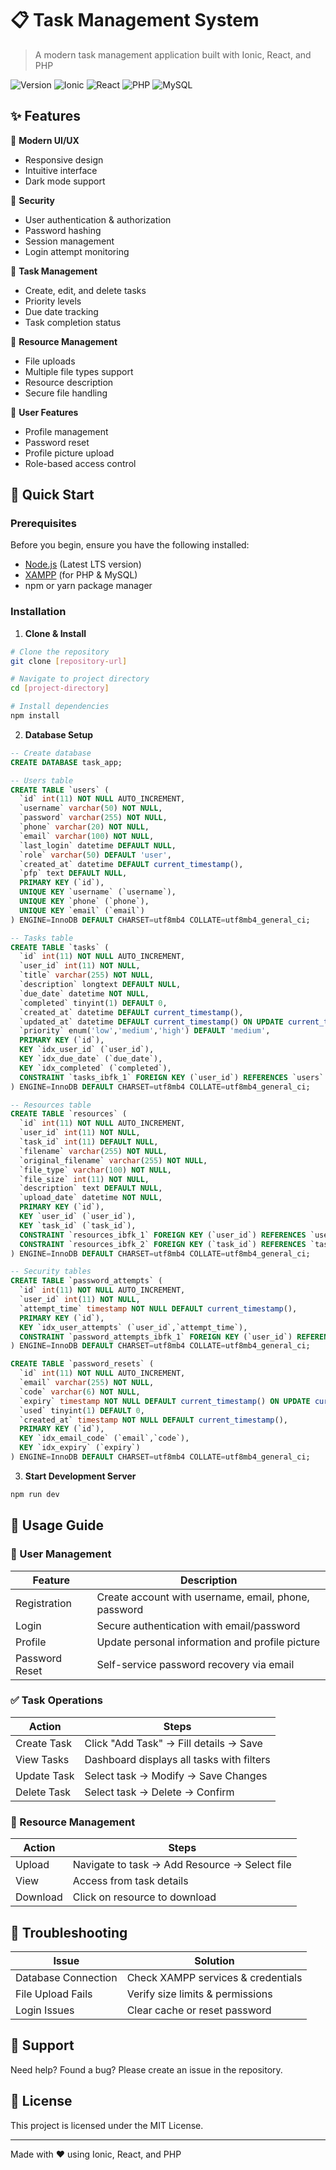 # 📋 Task Management System

> A modern task management application built with Ionic, React, and PHP

![Version](https://img.shields.io/badge/version-1.0.0-blue.svg)
![Ionic](https://img.shields.io/badge/Ionic-latest-blue.svg)
![React](https://img.shields.io/badge/React-latest-61dafb.svg)
![PHP](https://img.shields.io/badge/PHP-8.2.12-777BB4.svg)
![MySQL](https://img.shields.io/badge/MySQL-10.4.32-orange.svg)

## ✨ Features

📱 **Modern UI/UX**
- Responsive design
- Intuitive interface
- Dark mode support

🔐 **Security**
- User authentication & authorization
- Password hashing
- Session management
- Login attempt monitoring

📝 **Task Management**
- Create, edit, and delete tasks
- Priority levels
- Due date tracking
- Task completion status

📁 **Resource Management**
- File uploads
- Multiple file types support
- Resource description
- Secure file handling

👤 **User Features**
- Profile management
- Password reset
- Profile picture upload
- Role-based access control

## 🚀 Quick Start

### Prerequisites

Before you begin, ensure you have the following installed:
- [Node.js](https://nodejs.org/) (Latest LTS version)
- [XAMPP](https://www.apachefriends.org/) (for PHP & MySQL)
- npm or yarn package manager

### Installation

1. **Clone & Install**
```bash
# Clone the repository
git clone [repository-url]

# Navigate to project directory
cd [project-directory]

# Install dependencies
npm install
```

2. **Database Setup**
```sql
-- Create database
CREATE DATABASE task_app;

-- Users table
CREATE TABLE `users` (
  `id` int(11) NOT NULL AUTO_INCREMENT,
  `username` varchar(50) NOT NULL,
  `password` varchar(255) NOT NULL,
  `phone` varchar(20) NOT NULL,
  `email` varchar(100) NOT NULL,
  `last_login` datetime DEFAULT NULL,
  `role` varchar(50) DEFAULT 'user',
  `created_at` datetime DEFAULT current_timestamp(),
  `pfp` text DEFAULT NULL,
  PRIMARY KEY (`id`),
  UNIQUE KEY `username` (`username`),
  UNIQUE KEY `phone` (`phone`),
  UNIQUE KEY `email` (`email`)
) ENGINE=InnoDB DEFAULT CHARSET=utf8mb4 COLLATE=utf8mb4_general_ci;

-- Tasks table
CREATE TABLE `tasks` (
  `id` int(11) NOT NULL AUTO_INCREMENT,
  `user_id` int(11) NOT NULL,
  `title` varchar(255) NOT NULL,
  `description` longtext DEFAULT NULL,
  `due_date` datetime NOT NULL,
  `completed` tinyint(1) DEFAULT 0,
  `created_at` datetime DEFAULT current_timestamp(),
  `updated_at` datetime DEFAULT current_timestamp() ON UPDATE current_timestamp(),
  `priority` enum('low','medium','high') DEFAULT 'medium',
  PRIMARY KEY (`id`),
  KEY `idx_user_id` (`user_id`),
  KEY `idx_due_date` (`due_date`),
  KEY `idx_completed` (`completed`),
  CONSTRAINT `tasks_ibfk_1` FOREIGN KEY (`user_id`) REFERENCES `users` (`id`) ON DELETE CASCADE
) ENGINE=InnoDB DEFAULT CHARSET=utf8mb4 COLLATE=utf8mb4_general_ci;

-- Resources table
CREATE TABLE `resources` (
  `id` int(11) NOT NULL AUTO_INCREMENT,
  `user_id` int(11) NOT NULL,
  `task_id` int(11) DEFAULT NULL,
  `filename` varchar(255) NOT NULL,
  `original_filename` varchar(255) NOT NULL,
  `file_type` varchar(100) NOT NULL,
  `file_size` int(11) NOT NULL,
  `description` text DEFAULT NULL,
  `upload_date` datetime NOT NULL,
  PRIMARY KEY (`id`),
  KEY `user_id` (`user_id`),
  KEY `task_id` (`task_id`),
  CONSTRAINT `resources_ibfk_1` FOREIGN KEY (`user_id`) REFERENCES `users` (`id`) ON DELETE CASCADE,
  CONSTRAINT `resources_ibfk_2` FOREIGN KEY (`task_id`) REFERENCES `tasks` (`id`) ON DELETE SET NULL
) ENGINE=InnoDB DEFAULT CHARSET=utf8mb4 COLLATE=utf8mb4_general_ci;

-- Security tables
CREATE TABLE `password_attempts` (
  `id` int(11) NOT NULL AUTO_INCREMENT,
  `user_id` int(11) NOT NULL,
  `attempt_time` timestamp NOT NULL DEFAULT current_timestamp(),
  PRIMARY KEY (`id`),
  KEY `idx_user_attempts` (`user_id`,`attempt_time`),
  CONSTRAINT `password_attempts_ibfk_1` FOREIGN KEY (`user_id`) REFERENCES `users` (`id`) ON DELETE CASCADE
) ENGINE=InnoDB DEFAULT CHARSET=utf8mb4 COLLATE=utf8mb4_general_ci;

CREATE TABLE `password_resets` (
  `id` int(11) NOT NULL AUTO_INCREMENT,
  `email` varchar(255) NOT NULL,
  `code` varchar(6) NOT NULL,
  `expiry` timestamp NOT NULL DEFAULT current_timestamp() ON UPDATE current_timestamp(),
  `used` tinyint(1) DEFAULT 0,
  `created_at` timestamp NOT NULL DEFAULT current_timestamp(),
  PRIMARY KEY (`id`),
  KEY `idx_email_code` (`email`,`code`),
  KEY `idx_expiry` (`expiry`)
) ENGINE=InnoDB DEFAULT CHARSET=utf8mb4 COLLATE=utf8mb4_general_ci;
```

3. **Start Development Server**
```bash
npm run dev
```

## 📱 Usage Guide

### 👤 User Management

| Feature | Description |
|---------|-------------|
| Registration | Create account with username, email, phone, password |
| Login | Secure authentication with email/password |
| Profile | Update personal information and profile picture |
| Password Reset | Self-service password recovery via email |

### ✅ Task Operations

| Action | Steps |
|--------|--------|
| Create Task | Click "Add Task" → Fill details → Save |
| View Tasks | Dashboard displays all tasks with filters |
| Update Task | Select task → Modify → Save Changes |
| Delete Task | Select task → Delete → Confirm |

### 📁 Resource Management

| Action | Steps |
|--------|--------|
| Upload | Navigate to task → Add Resource → Select file |
| View | Access from task details |
| Download | Click on resource to download |

## 🔧 Troubleshooting

| Issue | Solution |
|-------|----------|
| Database Connection | Check XAMPP services & credentials |
| File Upload Fails | Verify size limits & permissions |
| Login Issues | Clear cache or reset password |

## 🤝 Support

Need help? Found a bug? Please create an issue in the repository.

## 📄 License

This project is licensed under the MIT License.

---
Made with ❤️ using Ionic, React, and PHP 
